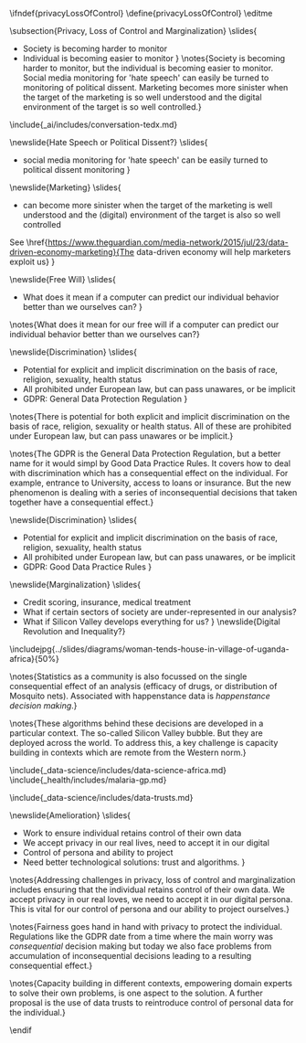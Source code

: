 \ifndef{privacyLossOfControl}
\define{privacyLossOfControl}
\editme

\subsection{Privacy, Loss of Control and Marginalization}
\slides{
* Society is becoming harder to monitor
* Individual is becoming easier to monitor
}
\notes{Society is becoming harder to monitor, but the individual is becoming easier to monitor. Social media monitoring for 'hate speech' can easily be turned to monitoring of political dissent. Marketing becomes more sinister when the target of the marketing is so well understood and the digital environment of the target is so well controlled.}

\include{_ai/includes/conversation-tedx.md}

\newslide{Hate Speech or Political Dissent?}
\slides{
* social media monitoring for 'hate speech' can be easily turned to political dissent monitoring
}

\newslide{Marketing}
\slides{
* can become more sinister when the target of the marketing is well understood and the (digital) environment of the target is also so well controlled

See \href{https://www.theguardian.com/media-network/2015/jul/23/data-driven-economy-marketing}{The data-driven economy will help marketers exploit us}
}

\newslide{Free Will}
\slides{
*  What does it mean if a computer can predict our individual behavior better than we ourselves can?
}

\notes{What does it mean for our free will if a computer can predict our individual behavior better than we ourselves can?}

\newslide{Discrimination}
\slides{
* Potential for explicit and implicit discrimination on the basis of race, religion, sexuality, health status
* All prohibited under European law, but can pass unawares, or be implicit
* GDPR: General Data Protection Regulation
}

\notes{There is potential for both explicit and implicit discrimination on the basis of race, religion, sexuality or health status. All of these are prohibited under European law, but can pass unawares or be implicit.}

\notes{The GDPR is the General Data Protection Regulation, but a better name for it would simpl by Good Data Practice Rules. It covers how to deal with discrimination which has a consequential effect on the individual. For example, entrance to University, access to loans or insurance. But the new phenomenon is dealing with a series of inconsequential decisions that taken together have a consequential effect.}

\newslide{Discrimination}
\slides{
* Potential for explicit and implicit discrimination on the basis of race, religion, sexuality, health status
* All prohibited under European law, but can pass unawares, or be implicit
* GDPR: Good Data Practice Rules
}

\newslide{Marginalization}
\slides{
* Credit scoring, insurance, medical treatment
* What if certain sectors of society are under-represented in our analysis?
* What if Silicon Valley develops everything for us?
}
\newslide{Digital Revolution and Inequality?}

\includejpg{../slides/diagrams/woman-tends-house-in-village-of-uganda-africa}{50%}

\notes{Statistics as a community is also focussed on the single consequential effect of an analysis (efficacy of drugs, or distribution of Mosquito nets). Associated with happenstance data is *happenstance decision making*.}

\notes{These algorithms behind these decisions are developed in a particular context. The so-called Silicon Valley bubble. But they are deployed across the world. To address this, a key challenge is capacity building in contexts which are remote from the Western norm.}

\include{_data-science/includes/data-science-africa.md}
\include{_health/includes/malaria-gp.md}

\include{_data-science/includes/data-trusts.md}


\newslide{Amelioration}
\slides{
* Work to ensure individual retains control of their own data
* We accept privacy in our real lives, need to accept it in our digital
* Control of persona and ability to project
* Need better technological solutions: trust and algorithms.
}

\notes{Addressing challenges in privacy, loss of control and marginalization includes ensuring that the individual retains control of their own data. We accept privacy in our real loves, we need to accept it in our digital persona. This is vital for our control of persona and our ability to project ourselves.}

\notes{Fairness goes hand in hand with privacy to protect the individual. Regulations like the GDPR date from a time where the main worry was *consequential* decision making but today we also face problems from accumulation of inconsequential decisions leading to a resulting consequential effect.}

\notes{Capacity building in different contexts, empowering domain experts to solve their own problems, is one aspect to the solution. A further proposal is the use of data trusts to reintroduce control of personal data for the individual.}

\endif
